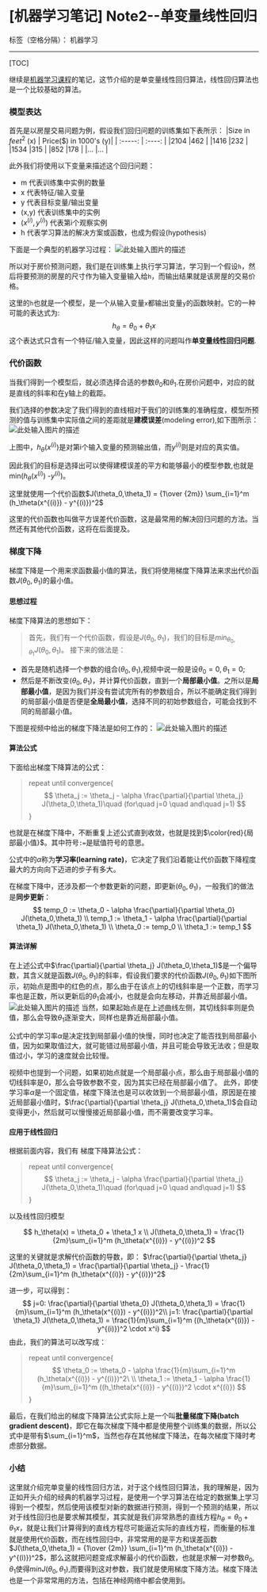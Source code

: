 ﻿# [机器学习笔记] Note2--单变量线性回归

标签（空格分隔）： 机器学习

---
[TOC]

继续是[机器学习课程](https://www.coursera.org/learn/machine-learning)的笔记，这节介绍的是单变量线性回归算法，线性回归算法也是一个比较基础的算法。

### 模型表达
  首先是以房屋交易问题为例，假设我们回归问题的训练集如下表所示：
|Size in $feet^2$ (x) | Price(\$) in 1000's (y)|
| :-----:   | :----:  |
|2104       |462    |
|1416       |232    |
|1534       |315    |
|852        |178    |
|...        |...    |

此外我们将使用以下变量来描述这个回归问题：

- m 代表训练集中实例的数量
- x 代表特征/输入变量
- y 代表目标变量/输出变量
- (x,y) 代表训练集中的实例
- ($x^{(i)},y^{(i)}$) 代表第i个观察实例
- h 代表学习算法的解决方案或函数，也成为假设(hypothesis)

下面是一个典型的机器学习过程：
![此处输入图片的描述][1]

所以对于房价预测问题，我们是在训练集上执行学习算法，学习到一个假设`h`，然后将要预测的房屋的尺寸作为输入变量输入给`h`，而输出结果就是该房屋的交易价格。

这里的`h`也就是一个模型，是一个从输入变量`x`都输出变量`y`的函数映射。它的一种可能的表达式为:
$$
 h_\theta = \theta_0 + \theta_1 x
$$
这个表达式只含有一个特征/输入变量，因此这样的问题叫作**单变量线性回归问题**.

### 代价函数
  当我们得到一个模型后，就必须选择合适的参数$\theta_0$和$\theta_1$.在房价问题中，对应的就是直线的斜率和在y轴上的截距。
  
  我们选择的参数决定了我们得到的直线相对于我们的训练集的准确程度，模型所预测的值与训练集中实际值之间的差距就是**建模误差**(modeling error),如下图所示：
  ![此处输入图片的描述][2]

  上图中，$h_\theta (x^{(i)})$是对第i个输入变量的预测输出值，而$y^{(i)}$则是对应的真实值。
  
  因此我们的目标是选择出可以使得建模误差的平方和能够最小的模型参数,也就是min($h_\theta (x^{(i)})$ -$y^{(i)}$)。
  
  这里就使用一个代价函数$J(\theta_0,\theta_1) = {1\over {2m}} \sum_{i=1}^m (h_\theta(x^{(i)}) - y^{(i)})^2$
  
  这里的代价函数也叫做平方误差代价函数，这是最常用的解决回归问题的方法。当然还有其他代价函数，这将在后面提及。
  
### 梯度下降
  梯度下降是一个用来求函数最小值的算法，我们将使用梯度下降算法来求出代价函数$J(\theta_0,\theta_1)$的最小值。
  
#### 思想过程
  梯度下降算法的思想如下：
> 首先，我们有一个代价函数，假设是$J(\theta_0,\theta_1)$，我们的目标是$min_{\theta_0,\theta_1}J(\theta_0,\theta_1)$。
接下来的做法是：
- 首先是随机选择一个参数的组合$(\theta_0,\theta_1)$,视频中说一般是设$\theta_0 = 0,\theta_1 = 0$;
- 然后是不断改变$(\theta_0,\theta_1)$，并计算代价函数，直到一个**局部最小值**。之所以是**局部最小值**，是因为我们并没有尝试完所有的参数组合，所以不能确定我们得到的局部最小值是否便是**全局最小值**，选择不同的初始参数组合，可能会找到不同的局部最小值。

下图是视频中给出的梯度下降法是如何工作的：
![此处输入图片的描述][3]
  
#### 算法公式
   下面给出梯度下降算法的公式：
> repeat until convergence{
$$
 \theta_j := \theta_j - \alpha \frac{\partial}{\partial \theta_j} J(\theta_0,\theta_1)\quad (for\quad j=0 \quad and\quad j=1)
$$
 } 

也就是在梯度下降中，不断重复上述公式直到收敛，也就是找到$\color{red}{局部最小值}$。其中符号`:=`是赋值符号的意思。

公式中的$\alpha$称为**学习率(learning rate)**，它决定了我们沿着能让代价函数下降程度最大的方向向下迈进的步子有多大。

在梯度下降中，还涉及都一个参数更新的问题，即更新$(\theta_0,\theta_1)$，一般我们的做法是**同步更新**：
$$
 temp_0  := \theta_0 - \alpha \frac{\partial}{\partial \theta_0} J(\theta_0,\theta_1) \\
 temp_1  := \theta_1 - \alpha \frac{\partial}{\partial \theta_1} J(\theta_0,\theta_1) \\
 \theta_0  := temp_0 \\
 \theta_1  := temp_1
$$

#### 算法详解
  在上述公式中$\frac{\partial}{\partial \theta_j} J(\theta_0,\theta_1)$是一个偏导数，其含义就是函数$J(\theta_0,\theta_1)$的斜率，假设我们要求的代价函数$J(\theta_0,\theta_1)$如下图所示，初始点是图中的红色的点，那么由于在该点上的切线斜率是一个正数，而学习率也是正数，所以更新后的$\theta_1$会减小，也就是会向左移动，并靠近局部最小值。
  ![此处输入图片的描述][4]
  当然，如果起始点是在上述曲线左侧，其切线斜率则是负值，那么会导致$\theta_1$逐渐变大，同样也是靠近局部最小值。
  
  公式中的学习率$\alpha$是决定找到局部最小值的快慢，同时也决定了能否找到局部最小值，因为如果取值过大，就可能错过局部最小值，并且可能会导致无法收；但是取值过小，学习的速度就会比较慢。
  
  视频中也提到一个问题，如果初始点就是一个局部最小点，那么由于局部最小值的切线斜率是0，那么会导致参数不变，因为其实已经在局部最小值了。
  此外，即使学习率$\alpha$是一个固定值，梯度下降法也是可以收敛到一个局部最小值，原因是在接近局部最小值时，$\frac{\partial}{\partial \theta_j} J(\theta_0,\theta_1)$会自动变得更小，然后就可以慢慢接近局部最小值，而不需要改变学习率。
  
#### 应用于线性回归
  根据前面内容，我们有
  梯度下降算法公式：
> repeat until convergence{
$$
 \theta_j := \theta_j - \alpha \frac{\partial}{\partial \theta_j} J(\theta_0,\theta_1)\quad (for\quad j=0 \quad and\quad j=1)
$$
 } 

以及线性回归模型
> 
$$
  h_\theta(x)  = \theta_0 + \theta_1 x \\
  J(\theta_0,\theta_1)  = \frac{1}{2m}\sum_{i=1}^m (h_\theta(x^{(i)}) - y^{(i)})^2
$$

这里的关键就是求解代价函数的导数，即：
$\frac{\partial}{\partial \theta_j} J(\theta_0,\theta_1) = \frac{\partial}{\partial \theta_j} - \frac{1}{2m}\sum_{i=1}^m (h_\theta(x^{(i)}) - y^{(i)})^2$

进一步，可以得到：
$$
 j=0: \frac{\partial}{\partial \theta_0} J(\theta_0,\theta_1) = \frac{1}{m}\sum_{i=1}^m (h_\theta(x^{(i)}) - y^{(i)})^2\\
 j=1: \frac{\partial}{\partial \theta_1} J(\theta_0,\theta_1) = \frac{1}{m}\sum_{i=1}^m ((h_\theta(x^{(i)}) - y^{(i)})^2 \cdot x^i)
$$
由此，我们的算法可以改写成：
> repeat until convergence{
$$
\theta_0 := \theta_0 - \alpha \frac{1}{m}\sum_{i=1}^m (h_\theta(x^{(i)}) - y^{(i)})^2\ \\
 \theta_1 := \theta_1 - \alpha \frac{1}{m}\sum_{i=1}^m ((h_\theta(x^{(i)}) - y^{(i)})^2 \cdot x^{(i)})
$$
 } 
  
最后，在我们给出的梯度下降算法公式实际上是一个叫**批量梯度下降(batch gradient descent)**，即它在每次梯度下降中都是使用整个训练集的数据，所以公式中是带有$\sum_{i=1}^m$，当然也存在其他梯度下降法，在每次梯度下降时考虑部分数据。

### 小结
  这里就介绍完单变量的线性回归方法，对于这个线性回归算法，我的理解是，因为正如开头介绍的经典的机器学习过程，是使用一个学习算法在给定的数据集上学习得到一个模型，然后使用该模型对新的数据进行预测，得到一个预测的结果，所以对于线性回归也是要求解其模型，其实就是我们非常熟悉的直线方程$h_\theta = \theta_0 + \theta_1 x$，就是让我们计算得到的直线方程尽可能逼近实际的直线方程，而衡量的标准就是使用代价函数，而在线性回归中，非常常用的是平方和误差函数$J(\theta_0,\theta_1) = {1\over {2m}} \sum_{i=1}^m (h_\theta(x^{(i)}) - y^{(i)})^2$，那么这就把问题变成求解最小的代价函数，也就是求解一对参数$\theta_0,\theta_1$使得$minJ(\theta_0,\theta_1)$,而要得到这对参数，我们就是使用梯度下降方法。梯度下降法也是一个非常常用的方法，包括在神经网络中都会使用到。
  
  

  


  [1]: http://7xrluf.com1.z0.glb.clouddn.com/%E6%A8%A1%E5%9E%8B%E8%A1%A8%E8%BE%BE%E6%B5%81%E7%A8%8B%E5%9B%BE.png
  [2]: http://7xrluf.com1.z0.glb.clouddn.com/costFunction.png
  [3]: http://7xrluf.com1.z0.glb.clouddn.com/%E6%A2%AF%E5%BA%A6%E4%B8%8B%E9%99%8D.png
  [4]: http://7xrluf.com1.z0.glb.clouddn.com/%E6%A2%AF%E5%BA%A6%E4%B8%8B%E9%99%8D2.png